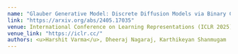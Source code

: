 ```yaml
---
name: "Glauber Generative Model: Discrete Diffusion Models via Binary Classification"
link: "https://arxiv.org/abs/2405.17035"
venue: International Conference on Learning Representations (ICLR 2025) (previous version accepted at SPIGM @ ICML 2024)
venue_link: "https://iclr.cc/"
authors: <u>Harshit Varma</u>, Dheeraj Nagaraj, Karthikeyan Shanmugam
---
```

